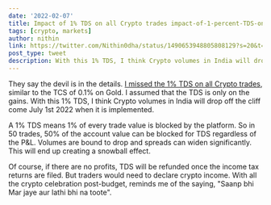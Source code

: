```yaml
---
date: '2022-02-07'
title: Impact of 1% TDS on all Crypto trades impact-of-1-percent-TDS-on-all-crypto-trades.md
tags: [crypto, markets]
author: nithin
link: https://twitter.com/Nithin0dha/status/1490653948805808129?s=20&t=Jp8VYTU78al6ZYPbPPvvMA
post_type: tweet
description: With this 1% TDS, I think Crypto volumes in India will drop off the cliff...
---
```


They say the devil is in the details. [I missed the 1% TDS on all Crypto trades](https://nithinkamath.me/blog/my-reading-of-crypto-post-budget/), similar to the TCS of 0.1% on Gold. I assumed that the TDS is only on the gains. With this 1% TDS, I think Crypto volumes in India will drop off the cliff come July 1st 2022 when it is implemented. 

A 1% TDS means 1% of every trade value is blocked by the platform. So in 50 trades, 50% of the account value can be blocked for TDS regardless of the P&L. Volumes are bound to drop and spreads can widen significantly. This will end up creating a snowball effect. 

Of course, if there are no profits, TDS will be refunded once the income tax returns are filed. But traders would need to declare crypto income. With all the crypto celebration post-budget, reminds me of the saying, "Saanp bhi Mar jaye aur lathi bhi na toote".
